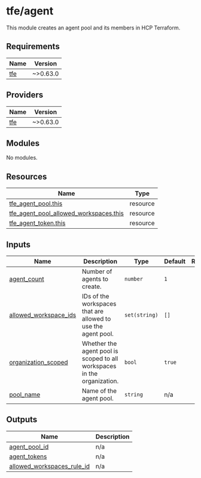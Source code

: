 # tfe/agent

This module creates an agent pool and its members in HCP Terraform.

<!-- BEGIN_TF_DOCS -->
## Requirements

| Name | Version |
|------|---------|
| <a name="requirement_tfe"></a> [tfe](#requirement\_tfe) | ~>0.63.0 |

## Providers

| Name | Version |
|------|---------|
| <a name="provider_tfe"></a> [tfe](#provider\_tfe) | ~>0.63.0 |

## Modules

No modules.

## Resources

| Name | Type |
|------|------|
| [tfe_agent_pool.this](https://registry.terraform.io/providers/hashicorp/tfe/latest/docs/resources/agent_pool) | resource |
| [tfe_agent_pool_allowed_workspaces.this](https://registry.terraform.io/providers/hashicorp/tfe/latest/docs/resources/agent_pool_allowed_workspaces) | resource |
| [tfe_agent_token.this](https://registry.terraform.io/providers/hashicorp/tfe/latest/docs/resources/agent_token) | resource |

## Inputs

| Name | Description | Type | Default | Required |
|------|-------------|------|---------|:--------:|
| <a name="input_agent_count"></a> [agent\_count](#input\_agent\_count) | Number of agents to create. | `number` | `1` | no |
| <a name="input_allowed_workspace_ids"></a> [allowed\_workspace\_ids](#input\_allowed\_workspace\_ids) | IDs of the workspaces that are allowed to use the agent pool. | `set(string)` | `[]` | no |
| <a name="input_organization_scoped"></a> [organization\_scoped](#input\_organization\_scoped) | Whether the agent pool is scoped to all workspaces in the organization. | `bool` | `true` | no |
| <a name="input_pool_name"></a> [pool\_name](#input\_pool\_name) | Name of the agent pool. | `string` | n/a | yes |

## Outputs

| Name | Description |
|------|-------------|
| <a name="output_agent_pool_id"></a> [agent\_pool\_id](#output\_agent\_pool\_id) | n/a |
| <a name="output_agent_tokens"></a> [agent\_tokens](#output\_agent\_tokens) | n/a |
| <a name="output_allowed_workspaces_rule_id"></a> [allowed\_workspaces\_rule\_id](#output\_allowed\_workspaces\_rule\_id) | n/a |
<!-- END_TF_DOCS -->